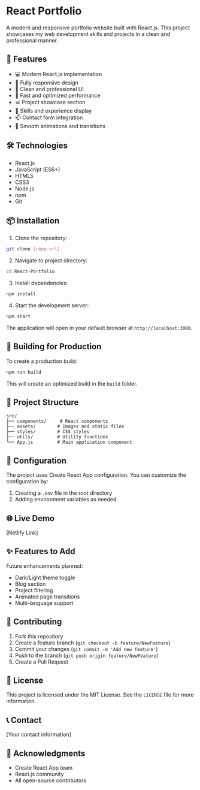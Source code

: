 # React Portfolio

A modern and responsive portfolio website built with React.js. This project showcases my web development skills and projects in a clean and professional manner.

## 🌟 Features

- 💻 Modern React.js implementation
- 📱 Fully responsive design
- 🎨 Clean and professional UI
- 🚀 Fast and optimized performance
- 📊 Project showcase section
- 📝 Skills and experience display
- 📫 Contact form integration
- 🌙 Smooth animations and transitions

## 🛠️ Technologies

- React.js
- JavaScript (ES6+)
- HTML5
- CSS3
- Node.js
- npm
- Git

## 📦 Installation

1. Clone the repository:
```bash
git clone [repo-url]
```

2. Navigate to project directory:
```bash
cd React-Portfolio
```

3. Install dependencies:
```bash
npm install
```

4. Start the development server:
```bash
npm start
```

The application will open in your default browser at `http://localhost:3000`.

## 🚀 Building for Production

To create a production build:

```bash
npm run build
```

This will create an optimized build in the `build` folder.

## 📂 Project Structure

```
src/
├── components/     # React components
├── assets/        # Images and static files
├── styles/        # CSS styles
├── utils/         # Utility functions
└── App.js         # Main application component
```

## 🔧 Configuration

The project uses Create React App configuration. You can customize the configuration by:

1. Creating a `.env` file in the root directory
2. Adding environment variables as needed

## 🌐 Live Demo

[Netlify Link]

## ✨ Features to Add

Future enhancements planned:
- Dark/Light theme toggle
- Blog section
- Project filtering
- Animated page transitions
- Multi-language support

## 🤝 Contributing

1. Fork this repository
2. Create a feature branch (`git checkout -b feature/NewFeature`)
3. Commit your changes (`git commit -m 'Add new feature'`)
4. Push to the branch (`git push origin feature/NewFeature`)
5. Create a Pull Request

## 📄 License

This project is licensed under the MIT License. See the `LICENSE` file for more information.

## 📞 Contact

[Your contact information]

## 🙏 Acknowledgments

- Create React App team
- React.js community
- All open-source contributors
